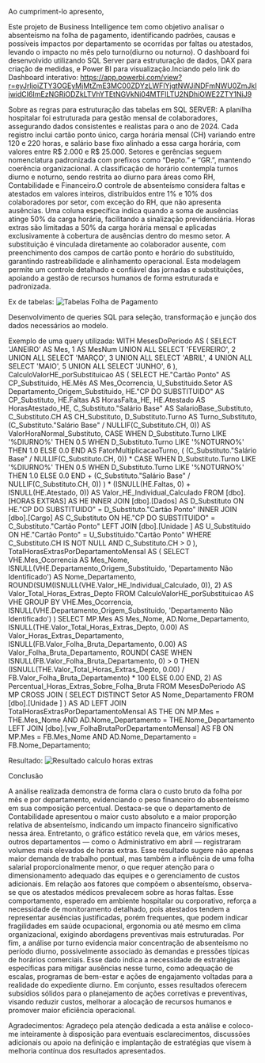 Ao cumpriment-lo apresento, 

Este projeto de Business Intelligence tem como objetivo analisar o absenteísmo na folha de pagamento, identificando padrões, causas e possíveis impactos por departamento se ocorridas por faltas ou atestados, levando o impacto no mês pelo turno(diurno ou noturno). O dashboard foi desenvolvido utilizando SQL Server para estruturação de dados, DAX para criação de medidas, e Power BI para visualização.Inciando pelo link do Dashboard interativo: https://app.powerbi.com/view?r=eyJrIjoiZTY3OGEyMjMtZmE3MC00ZDYzLWFlYjgtNWJiNDFmNWU0ZmJkIiwidCI6ImEzNGRiODZkLTVhYTEtNGVkNi04MTFlLTU2NDhiOWE2ZTY1NiJ9

Sobre as regras para estruturação das tabelas em SQL SERVER:
A planilha hospitalar foi estruturada para gestão mensal de colaboradores, assegurando dados consistentes e realistas para o ano de 2024. Cada registro inclui cartão ponto único, carga horária mensal (CH) variando entre 120 e 220 horas, e salário base fixo alinhado a essa carga horária, com valores entre R$ 2.000 e R$ 25.000.
Setores e gerências seguem nomenclatura padronizada com prefixos como “Depto.” e “GR.”, mantendo coerência organizacional. A classificação de horário contempla turnos diurno e noturno, sendo restrita ao diurno para áreas como RH, Contabilidade e Financeiro.O controle de absenteísmo considera faltas e atestados em valores inteiros, distribuídos entre 1% e 10% dos colaboradores por setor, com exceção do RH, que não apresenta ausências. Uma coluna específica indica quando a soma de ausências atinge 50% da carga horária, facilitando a sinalização previdenciária.
Horas extras são limitadas a 50% da carga horária mensal e aplicadas exclusivamente à cobertura de ausências dentro do mesmo setor. A substituição é vinculada diretamente ao colaborador ausente, com preenchimento dos campos de cartão ponto e horário do substituído, garantindo rastreabilidade e alinhamento operacional.
Esta modelagem permite um controle detalhado e confiável das jornadas e substituições, apoiando a gestão de recursos humanos de forma estruturada e padronizada.

Ex de tabelas: 
![Tabelas Folha de Pagamento](https://github.com/user-attachments/assets/5051dc73-3d32-4bc3-ad04-9d8204809e3d)

Desenvolvimento de queries SQL para seleção, transformação e junção dos dados necessários ao modelo.

Exemplo de uma query utilizada:
WITH MesesDoPeriodo AS (
    SELECT 'JANEIRO' AS Mes, 1 AS MesNum UNION ALL
    SELECT 'FEVEREIRO', 2 UNION ALL
    SELECT 'MARÇO', 3 UNION ALL
    SELECT 'ABRIL', 4 UNION ALL
    SELECT 'MAIO', 5 UNION ALL
    SELECT 'JUNHO', 6
),
CalculoValorHE_porSubstituicao AS (
    SELECT
        HE."Cartão Ponto" AS CP_Substituido,
        HE.Mês AS Mes_Ocorrencia,
        U_Substituido.Setor AS Departamento_Origem_Substituido,
        HE."CP DO SUBSTITUIDO" AS CP_Substituto,
        HE.Faltas AS HorasFalta_HE,
        HE.Atestado AS HorasAtestado_HE,
        C_Substituto."Salário Base" AS SalarioBase_Substituto,
        C_Substituto.CH AS CH_Substituto,
        D_Substituto.Turno AS Turno_Substituto,
        (C_Substituto."Salário Base" / NULLIF(C_Substituto.CH, 0)) AS ValorHoraNormal_Substituto,
        CASE
            WHEN D_Substituto.Turno LIKE '%DIURNO%' THEN 0.5
            WHEN D_Substituto.Turno LIKE '%NOTURNO%' THEN 1.0
            ELSE 0.0
        END AS FatorMultiplicacaoTurno,
        (
            (C_Substituto."Salário Base" / NULLIF(C_Substituto.CH, 0)) *
            CASE
                WHEN D_Substituto.Turno LIKE '%DIURNO%' THEN 0.5
                WHEN D_Substituto.Turno LIKE '%NOTURNO%' THEN 1.0
                ELSE 0.0
            END
            +
            (C_Substituto."Salário Base" / NULLIF(C_Substituto.CH, 0))
        ) * (ISNULL(HE.Faltas, 0) + ISNULL(HE.Atestado, 0)) AS Valor_HE_Individual_Calculado
    FROM [dbo].[HORAS EXTRAS] AS HE
    INNER JOIN [dbo].[Dados] AS D_Substituto
        ON HE."CP DO SUBSTITUIDO" = D_Substituto."Cartão Ponto"
    INNER JOIN [dbo].[Cargo] AS C_Substituto
        ON HE."CP DO SUBSTITUIDO" = C_Substituto."Cartão Ponto"
    LEFT JOIN [dbo].[Unidade ] AS U_Substituido
        ON HE."Cartão Ponto" = U_Substituido."Cartão Ponto"
    WHERE C_Substituto.CH IS NOT NULL AND C_Substituto.CH > 0
),
TotalHorasExtrasPorDepartamentoMensal AS (
    SELECT
        VHE.Mes_Ocorrencia AS Mes_Nome,
        ISNULL(VHE.Departamento_Origem_Substituido, 'Departamento Não Identificado') AS Nome_Departamento,
        ROUND(SUM(ISNULL(VHE.Valor_HE_Individual_Calculado, 0)), 2) AS Valor_Total_Horas_Extras_Depto
    FROM CalculoValorHE_porSubstituicao AS VHE
    GROUP BY
        VHE.Mes_Ocorrencia,
        ISNULL(VHE.Departamento_Origem_Substituido, 'Departamento Não Identificado')
)
SELECT
    MP.Mes AS Mes_Nome,
    AD.Nome_Departamento,
    ISNULL(THE.Valor_Total_Horas_Extras_Depto, 0.00) AS Valor_Horas_Extras_Departamento,
    ISNULL(FB.Valor_Folha_Bruta_Departamento, 0.00) AS Valor_Folha_Bruta_Departamento,
    ROUND(
        CASE
            WHEN ISNULL(FB.Valor_Folha_Bruta_Departamento, 0) > 0 THEN
                (ISNULL(THE.Valor_Total_Horas_Extras_Depto, 0.00) / FB.Valor_Folha_Bruta_Departamento) * 100
            ELSE 0.00
        END,
    2) AS Percentual_Horas_Extras_Sobre_Folha_Bruta
FROM
    MesesDoPeriodo AS MP
CROSS JOIN (
    SELECT DISTINCT Setor AS Nome_Departamento FROM [dbo].[Unidade ]
) AS AD
LEFT JOIN TotalHorasExtrasPorDepartamentoMensal AS THE
    ON MP.Mes = THE.Mes_Nome AND AD.Nome_Departamento = THE.Nome_Departamento
LEFT JOIN [dbo].[vw_FolhaBrutaPorDepartamentoMensal] AS FB
    ON MP.Mes = FB.Mes_Nome AND AD.Nome_Departamento = FB.Nome_Departamento;

Resultado: 
![Resultado calculo horas extras](https://github.com/user-attachments/assets/6696d966-002e-47b3-bdd1-e6606395aa3b)

Conclusão

A análise realizada demonstra de forma clara o custo bruto da folha por mês e por departamento, evidenciando o peso financeiro do absenteísmo em sua composição percentual. Destaca-se que o departamento de Contabilidade apresentou o maior custo absoluto e a maior proporção relativa de absenteísmo, indicando um impacto financeiro significativo nessa área.
Entretanto, o gráfico estático revela que, em vários meses, outros departamentos — como o Administrativo em abril — registraram volumes mais elevados de horas extras. Esse resultado sugere não apenas maior demanda de trabalho pontual, mas também a influência de uma folha salarial proporcionalmente menor, o que requer atenção para o dimensionamento adequado das equipes e o gerenciamento de custos adicionais.
Em relação aos fatores que compõem o absenteísmo, observa-se que os atestados médicos prevalecem sobre as horas faltas. Esse comportamento, esperado em ambiente hospitalar ou corporativo, reforça a necessidade de monitoramento detalhado, pois atestados tendem a representar ausências justificadas, porém frequentes, que podem indicar fragilidades em saúde ocupacional, ergonomia ou até mesmo em clima organizacional, exigindo abordagens preventivas mais estruturadas.
Por fim, a análise por turno evidencia maior concentração de absenteísmo no período diurno, possivelmente associado às demandas e pressões típicas de horários comerciais. Esse dado indica a necessidade de estratégias específicas para mitigar ausências nesse turno, como adequação de escalas, programas de bem-estar e ações de engajamento voltadas para a realidade do expediente diurno.
Em conjunto, esses resultados oferecem subsídios sólidos para o planejamento de ações corretivas e preventivas, visando reduzir custos, melhorar a alocação de recursos humanos e promover maior eficiência operacional.

Agradecimentos:
Agradeço pela atenção dedicada a esta análise e coloco-me inteiramente à disposição para eventuais esclarecimentos, discussões adicionais ou apoio na definição e implantação de estratégias que visem à melhoria contínua dos resultados apresentados.




